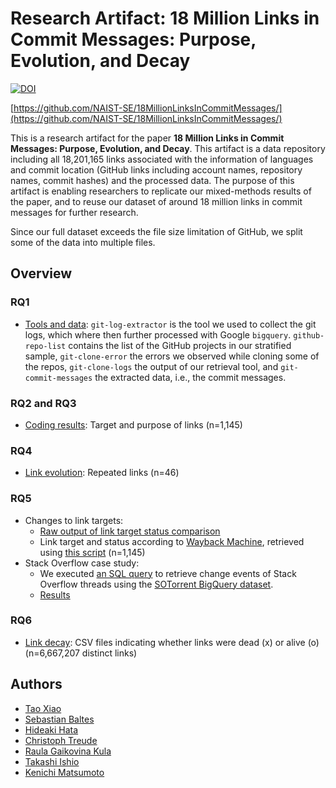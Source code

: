# Research Artifact: 18 Million Links in Commit Messages: Purpose, Evolution, and Decay
[![DOI](https://zenodo.org/badge/DOI/10.5281/zenodo.6442049.svg)](https://doi.org/10.5281/zenodo.6442049)

[https://github.com/NAIST-SE/18MillionLinksInCommitMessages/](https://github.com/NAIST-SE/18MillionLinksInCommitMessages/)

This is a research artifact for the paper **18 Million Links in Commit Messages: Purpose, Evolution, and Decay**. This artifact is a data repository including all 18,201,165 links associated with the information of languages and commit location (GitHub links including account names, repository names, commit hashes) and the processed data. The purpose of this artifact is enabling researchers to replicate our mixed-methods results of the paper, and to reuse our dataset of around 18 million links in commit messages for further research.

Since our full dataset exceeds the file size limitation of GitHub, we split some of the data into multiple files.


## Overview

### RQ1
- [Tools and data](./rq1):  `git-log-extractor` is the tool we used to collect the git logs, which where then further processed with Google `bigquery`. `github-repo-list` contains the list of the GitHub projects in our stratified sample, `git-clone-error` the errors we observed while cloning some of the repos, `git-clone-logs` the output of our retrieval tool, and `git-commit-messages` the extracted data, i.e., the commit messages.  

### RQ2 and RQ3
- [Coding results](./rq2+3): Target and purpose of links (n=1,145)

### RQ4
- [Link evolution](./rq4): Repeated links (n=46)

### RQ5
- Changes to link targets: 
  - [Raw output of link target status comparison](./rq5/RQ5_Link_Evolution.csv)
  - Link target and status according to [Wayback Machine](https://web.archive.org/), retrieved using [this script](./rq5/wayback-machine-retriever) (n=1,145)
- Stack Overflow case study:
  - We executed [an SQL query](./rq5/sotorrent_bigquery.sql) to retrieve change events of Stack Overflow threads using the [SOTorrent BigQuery dataset](https://empirical-software.engineering/sotorrent/).
  - [Results](./rq5/so-case.xlsx)


### RQ6
- [Link decay](./rq6): CSV files indicating whether links were dead (x) or alive (o) (n=6,667,207 distinct links)


## Authors
- [Tao Xiao](https://tao-xiao.github.io/)
- [Sebastian Baltes](https://empirical-software.engineering/)
- [Hideaki Hata](https://hideakihata.github.io/)
- [Christoph Treude](http://ctreude.ca/)
- [Raula Gaikovina Kula](https://raux.github.io/)
- [Takashi Ishio](https://takashi-ishio.github.io/)
- [Kenichi Matsumoto](https://matsumotokenichi.github.io/)
